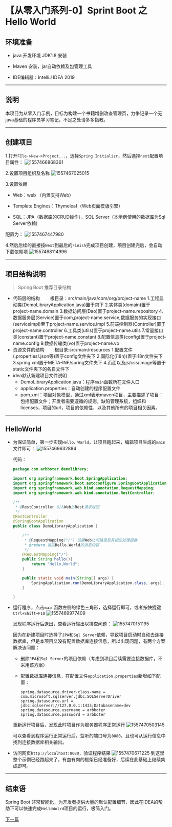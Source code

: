 # 【从零入门系列-0】Sprint Boot 之 Hello World

## 环境准备

* java 开发环境 JDK1.8 安装

* Maven 安装，jar自动依赖及包管理工具

* IDE编辑器：IntelliJ IDEA 2019

---
## 说明

  本项目为从零入门示例，目标为构建一个书籍增删改查管理页，力争记录一个无java基础的程序员学习笔记，不足之处请多多指教。

---
## 创建项目

1.打开`FIle->New->Project...`，选择`Spring Initializr`，然后选择`next`配置项目属性：
![1557466868361](https://raw.githubusercontent.com/arbboter/resource/master/segmentfault/image/SprintBoot/20190510-HelloWorld/1557466868361.png)

2.设置项目组织及名称
![1557467025015](https://raw.githubusercontent.com/arbboter/resource/master/segmentfault/image/SprintBoot/20190510-HelloWorld/1557467025015.png)

3.设置依赖

   * Web：web （内置支持Web）

   * Template Engines：Thymeleaf（Web页面模版引擎）

   * SQL：JPA（数据库的CRUD操作），SQL Server（本示例使用的数据库为Sql Server依赖)

配置为：
![1557467447980](https://raw.githubusercontent.com/arbboter/resource/master/segmentfault/image/SprintBoot/20190510-HelloWorld/1557467447980.png)

4.然后后续的直接按`Next`到最后的`Finish`完成项目创建，项目创建完后，会自动下载依赖项
![1557468114996](https://raw.githubusercontent.com/arbboter/resource/master/segmentfault/image/SprintBoot/20190510-HelloWorld/1557468114996.png)

---
## 项目结构说明

> Spring Boot 推荐目录结构
* 代码层的结构
　　根目录：src/main/java/com/org/project-name
   1.工程启动类(DemoLibraryApplication.java)置于包下
   2.实体类(domain)置于project-name.domain
   3.数据访问层(Dao)置于project-name.repository
   4.数据服务层(Service)置于com,project-name.service,数据服务的实现接口(serviceImpl)至于project-name.service.impl
   5.前端控制器(Controller)置于project-name.controller
   6.工具类(utils)置于project-name.utils
   7.常量接口类(constant)置于project-name.constant
   8.配置信息类(config)置于project-name.config
   9.数据传输类(vo)置于project-name.vo
* 资源文件的结构
　　根目录:src/main/resources
    1.配置文件(.properties/.json等)置于config文件夹下
    2.国际化(i18n))置于i18n文件夹下
    3.spring.xml置于META-INF/spring文件夹下
    4.页面以及js/css/image等置于static文件夹下的各自文件下
* idea默认新建项目文件说明
    * DemoLibraryApplication.java：程序`main`函数所在文件入口
    * application.properties：自动创建的程序配置文件
    * pom.xml：项目对象模型，通过xml表示maven项目，主要描述了项目：包括配置文件；开发者需要遵循的规则，缺陷管理系统，组织和licenses，项目的url，项目的依赖性，以及其他所有的项目相关因素。

---
## HelloWorld

* 为保证简单，第一步实现`Hello，World`，让项目跑起来，编辑项目生成的`main`文件即可：
![1557469632884](https://raw.githubusercontent.com/arbboter/resource/master/segmentfault/image/SprintBoot/20190510-HelloWorld/1557469632884.png)

  代码：

  ```java
  package com.arbboter.demolibrary;
  
  import org.springframework.boot.SpringApplication;
  import org.springframework.boot.autoconfigure.SpringBootApplication;
  import org.springframework.web.bind.annotation.RequestMapping;
  import org.springframework.web.bind.annotation.RestController;
  
  /**
   * @RestController 引入Web的Rest请求返回
   */
  @RestController
  @SpringBootApplication
  public class DemoLibraryApplication {
  
      /**
       * @RequestMapping("/") 设置Web访问路径及其相应处理函数
       * @return 返回Hello,World的消息内容
       */
      @RequestMapping("/")
      public String hello(){
          return "Hello,World";
      }
  
      public static void main(String[] args) {
          SpringApplication.run(DemoLibraryApplication.class, args);
      }
  
  }
  ```

* 运行程序，点击`main`函数左侧的绿色三角形，选择运行即可，或者按快捷键`Ctrl+Shift+F10`
![1557469977409](https://raw.githubusercontent.com/arbboter/resource/master/segmentfault/image/SprintBoot/20190510-HelloWorld/1557469977409.png)

  发现程序运行后退出，查看运行输出以排查问题：
  ![1557470151195](https://raw.githubusercontent.com/arbboter/resource/master/segmentfault/image/SprintBoot/20190510-HelloWorld/1557470151195.png)
  
  因为在新建项目时选择了`JPA`和`Sql Server`依赖，导致项目启动时自动去连接数据库，但是本项目又没有配置数据库连接信息，所以出现问题，有两个方案解决该问题：
  
  * 删除`JPA`和`Sql Server`的项目依赖（考虑到项目后续需要连接数据库，不采用该方案）
  
  * 配置数据库连接信息，在配置文件`application.properties`新增如下配置：
  
    ```
    spring.datasource.driver-class-name = com.microsoft.sqlserver.jdbc.SQLServerDriver
    spring.datasource.url = jdbc:sqlserver://127.0.0.1:1433;Databasename=dev
    spring.datasource.username = arbboter
    spring.datasource.password = arbboter
    ```
  
  重新运行项目后，发现此时项目作为服务器程序正常运行
  ![1557470503145](https://raw.githubusercontent.com/arbboter/resource/master/segmentfault/image/SprintBoot/20190510-HelloWorld/1557470503145.png)
  
  可以查看到程序运行正常运行后，监听的端口号为`8080`，且也可从运行信息中找到连接数据库相关输出。
  
* 访问网页`http://localhost:8080`，验证程序结果
  ![1557470671225](https://raw.githubusercontent.com/arbboter/resource/master/segmentfault/image/SprintBoot/20190510-HelloWorld/1557470671225.png)
  到这里整个示例已经跑起来了，有血有肉的框架已经准备好，后续在此基础上继续集成即可。
---
## 结束语

Spring Boot 非常智能化，为开发者提供大量的默认配置细节，因此在IDEA的帮助下可以快速完成`HelloWolrd`项目的运行，极简入门。



[下一篇](https://github.com/arbboter/springboot-demo/blob/master/demo-library/doc/%E3%80%90%E4%BB%8E%E9%9B%B6%E5%85%A5%E9%97%A8%E7%B3%BB%E5%88%97-1%E3%80%91Sprint%20Boot%20%E7%A8%8B%E5%BA%8F%E8%AE%BE%E8%AE%A1%E8%AF%B4%E6%98%8E.md)


